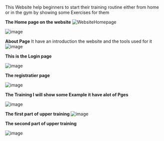 This Website help beginners to start their training routine either from home or in the gym by showing some Exercises
for them 

**The Home page on the website** 
![WebsiteHomepage](https://github.com/user-attachments/assets/db71f242-f199-44d0-8e1b-a3d45f6a4b36)


![image](https://github.com/user-attachments/assets/f3f77039-7ee1-49f5-88d5-4dad1d37925a)


**About Page**
It have an introduction the website and the tools used for it
![image](https://github.com/user-attachments/assets/3712c53b-aa55-4a32-af3c-9d3a5a5d9436)


**This is the Login page**

![image](https://github.com/user-attachments/assets/ad56f40f-38db-432b-b1c1-ec05f0c60cee)


**The registratier page**


![image](https://github.com/user-attachments/assets/3524f70a-3b51-4d76-805b-383854d61b6e)


**The Training I will show some Example it have alot of Pges**

![image](https://github.com/user-attachments/assets/62ed6e94-1c88-46ee-9c1f-122f4344e405)

**The first part of upper training**
![image](https://github.com/user-attachments/assets/9873d1ae-78d3-47af-8ccd-14bd34bf3e48)

**The second part of upper training**

![image](https://github.com/user-attachments/assets/6e7f8a4a-63ff-4892-be8a-0ce32811989b)
